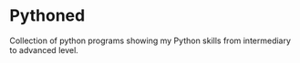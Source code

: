 # Pythoned
Collection of python programs showing my Python skills from intermediary to advanced level.
